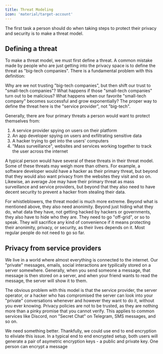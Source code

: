 ```yaml
---
title: Threat Modeling
icon: 'material/target-account'
---
```


The first task a person should do when taking steps to protect their privacy and security is to make a threat model. 

## Defining a threat

To make a threat model, we must first define a threat. A common mistake made by people who are just getting into the privacy space is to define the threat as "big-tech companies". There is a fundamental problem with this definition:

Why are we not trusting "big-tech companies", but then shift our trust to "small-tech companies"? What happens if those "small-tech companies" turn out to be malicious? What happens when our favorite "small-tech company" becomes successful and grow exponentially? The proper way to define the threat here is the "service provider", not "big-tech".

Generally, there are four primary threats a person would want to protect themselves from:

1. A service provider spying on users on their platform
2. An app developer spying on users and exfiltrating sensitive data
3. A hacker trying to get into the users' computers
4. "Mass surveillance", websites and services working together to track the user across the internet

A typical person would have several of these threats in their threat model. Some of these threats may weigh more than others. For example, a software developer would have a hacker as their primary threat, but beyond that they would also want privacy from the websites they visit and so on. Likewise, an average Joe may have their primary threat as mass surveillance and service providers, but beyond that they also need to have decent security to prevent a hacker from stealing their data.

For whistleblowers, the threat model is much more extreme. Beyond what is mentioned above, they also need anonimity. Beyond just hiding what they do, what data they have, not getting hacked by hackers or governments, they also have to hide who they are. They need to go "off-grid", or so to speak. They will sacrifice any kind of convenience if it means protecting their anonimity, privacy, or security, as their lives depends on it. Most regular people do not need to go so far.

## Privacy from service providers

We live in a world where almost everything is connected to the internet. Our "private" messages, emails, social interactions are typilically stored on a server somewhere. Generally, when you send someone a message, that message is then stored on a server, and when your friend wants to read the message, the server will show it to them.

The obvious problem with this model is that the service provider, the server operator, or a hacker who has compromised the server can look into your "private" conversations whenever and however they want to do it, without you ever knowing. Privacy policies are not to be trusted, as they are nothing more than a pinky promise that you cannot verify. This applies to common services like Discord, non "Secret Chat" on Telegram, SMS messages, and so on.

We need something better. Thankfully, we could use end to end encryption to eliviate this issue. In a typical end to end encrypted setup, both users will generate a pair of asymetric encryption keys - a public and private key. One person can encrypt a message 
